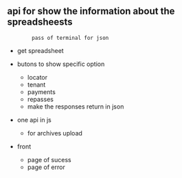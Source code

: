 ## api for show the information about the spreadsheests

            pass of terminal for json

- get spreadsheet
- butons to show specific option

  - locator
  - tenant
  - payments
  - repasses
  - make the responses return in json

- one api in js

  - for archives upload

- front
  - page of sucess
  - page of error
